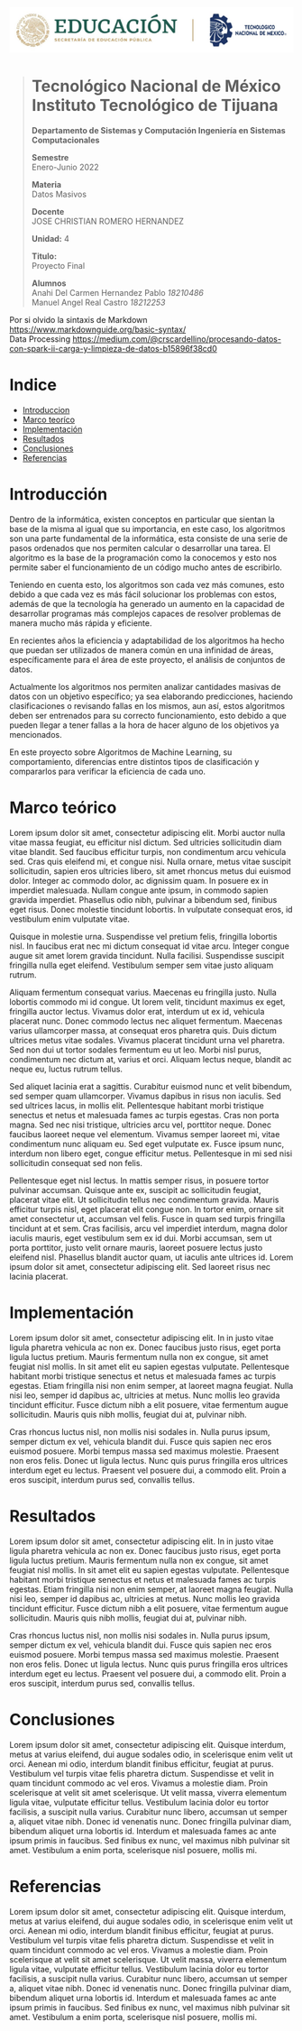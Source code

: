 <p align="center">
  <img src="/Images/Title.png" />
</p>

> # Tecnológico Nacional de México Instituto Tecnológico de Tijuana
>
>
> **Departamento de Sistemas y Computación Ingeniería en Sistemas Computacionales**
>
> **Semestre**<br>
> Enero-Junio 2022
>
> **Materia**<br>
> Datos Masivos
>
> **Docente**<br>
> JOSE CHRISTIAN ROMERO HERNANDEZ
>
> **Unidad:** 4
>
> **Titulo:**<br>
> Proyecto Final
>
> **Alumnos**<br>
> Anahi Del Carmen Hernandez Pablo *18210486* <br>
> Manuel Angel Real Castro  *18212253*

Por si olvido la sintaxis de Markdown <https://www.markdownguide.org/basic-syntax/> <br>
Data Processing <https://medium.com/@crscardellino/procesando-datos-con-spark-ii-carga-y-limpieza-de-datos-b15896f38cd0>

# Indice
- [Introduccion](#introducción)
- [Marco teoríco](#marco-teórico)
- [Implementación](#implementación)
- [Resultados](#resultados) 
- [Conclusiones](#conclusiones)
- [Referencias](#referencias)

# Introducción
Dentro de la informática, existen conceptos en particular que sientan la base de la misma al igual que su importancia, en este caso, los algoritmos son una parte fundamental de la informática, esta consiste de una serie de pasos ordenados que nos permiten calcular o desarrollar una tarea. El algoritmo es la base de la programación como la conocemos y esto nos permite saber el funcionamiento de un código mucho antes de escribirlo.

Teniendo en cuenta esto, los algoritmos son cada vez más comunes, esto debido a que cada vez es más fácil solucionar los problemas con estos, además de que la tecnología ha generado un aumento en la capacidad de desarrollar programas más complejos capaces de resolver problemas de manera mucho más rápida y eficiente.

En recientes años la eficiencia y adaptabilidad de los algoritmos ha hecho que puedan ser utilizados de manera común en una infinidad de áreas, específicamente para el área de este proyecto, el análisis de conjuntos de datos. 

Actualmente los algoritmos nos permiten analizar cantidades masivas de datos con un objetivo específico; ya sea elaborando predicciones, haciendo clasificaciones o revisando fallas en los mismos, aun así, estos algoritmos deben ser entrenados para su correcto funcionamiento, esto debido a que pueden llegar a tener fallas a la hora de hacer alguno de los objetivos ya mencionados.

En este proyecto sobre Algoritmos de Machine Learning, su comportamiento, diferencias entre distintos tipos de clasificación y compararlos para verificar la eficiencia de cada uno.
<br>

# Marco teórico
Lorem ipsum dolor sit amet, consectetur adipiscing elit. Morbi auctor nulla vitae massa feugiat, eu efficitur nisl dictum. Sed ultricies sollicitudin diam vitae blandit. Sed faucibus efficitur turpis, non condimentum arcu vehicula sed. Cras quis eleifend mi, et congue nisi. Nulla ornare, metus vitae suscipit sollicitudin, sapien eros ultricies libero, sit amet rhoncus metus dui euismod dolor. Integer ac commodo dolor, ac dignissim quam. In posuere ex in imperdiet malesuada. Nullam congue ante ipsum, in commodo sapien gravida imperdiet. Phasellus odio nibh, pulvinar a bibendum sed, finibus eget risus. Donec molestie tincidunt lobortis. In vulputate consequat eros, id vestibulum enim vulputate vitae.

Quisque in molestie urna. Suspendisse vel pretium felis, fringilla lobortis nisl. In faucibus erat nec mi dictum consequat id vitae arcu. Integer congue augue sit amet lorem gravida tincidunt. Nulla facilisi. Suspendisse suscipit fringilla nulla eget eleifend. Vestibulum semper sem vitae justo aliquam rutrum.

Aliquam fermentum consequat varius. Maecenas eu fringilla justo. Nulla lobortis commodo mi id congue. Ut lorem velit, tincidunt maximus ex eget, fringilla auctor lectus. Vivamus dolor erat, interdum ut ex id, vehicula placerat nunc. Donec commodo lectus nec aliquet fermentum. Maecenas varius ullamcorper massa, at consequat eros pharetra quis. Duis dictum ultrices metus vitae sodales. Vivamus placerat tincidunt urna vel pharetra. Sed non dui ut tortor sodales fermentum eu ut leo. Morbi nisl purus, condimentum nec dictum at, varius et orci. Aliquam lectus neque, blandit ac neque eu, luctus rutrum tellus.

Sed aliquet lacinia erat a sagittis. Curabitur euismod nunc et velit bibendum, sed semper quam ullamcorper. Vivamus dapibus in risus non iaculis. Sed sed ultrices lacus, in mollis elit. Pellentesque habitant morbi tristique senectus et netus et malesuada fames ac turpis egestas. Cras non porta magna. Sed nec nisi tristique, ultricies arcu vel, porttitor neque. Donec faucibus laoreet neque vel elementum. Vivamus semper laoreet mi, vitae condimentum nunc aliquam eu. Sed eget vulputate ex. Fusce ipsum nunc, interdum non libero eget, congue efficitur metus. Pellentesque in mi sed nisi sollicitudin consequat sed non felis.

Pellentesque eget nisl lectus. In mattis semper risus, in posuere tortor pulvinar accumsan. Quisque ante ex, suscipit ac sollicitudin feugiat, placerat vitae elit. Ut sollicitudin tellus nec condimentum gravida. Mauris efficitur turpis nisl, eget placerat elit congue non. In tortor enim, ornare sit amet consectetur ut, accumsan vel felis. Fusce in quam sed turpis fringilla tincidunt at et sem. Cras facilisis, arcu vel imperdiet interdum, magna dolor iaculis mauris, eget vestibulum sem ex id dui. Morbi accumsan, sem ut porta porttitor, justo velit ornare mauris, laoreet posuere lectus justo eleifend nisl. Phasellus blandit auctor quam, ut iaculis ante ultrices id. Lorem ipsum dolor sit amet, consectetur adipiscing elit. Sed laoreet risus nec lacinia placerat. <br>

# Implementación 
Lorem ipsum dolor sit amet, consectetur adipiscing elit. In in justo vitae ligula pharetra vehicula ac non ex. Donec faucibus justo risus, eget porta ligula luctus pretium. Mauris fermentum nulla non ex congue, sit amet feugiat nisl mollis. In sit amet elit eu sapien egestas vulputate. Pellentesque habitant morbi tristique senectus et netus et malesuada fames ac turpis egestas. Etiam fringilla nisi non enim semper, at laoreet magna feugiat. Nulla nisi leo, semper id dapibus ac, ultricies at metus. Nunc mollis leo gravida tincidunt efficitur. Fusce dictum nibh a elit posuere, vitae fermentum augue sollicitudin. Mauris quis nibh mollis, feugiat dui at, pulvinar nibh.

Cras rhoncus luctus nisl, non mollis nisi sodales in. Nulla purus ipsum, semper dictum ex vel, vehicula blandit dui. Fusce quis sapien nec eros euismod posuere. Morbi tempus massa sed maximus molestie. Praesent non eros felis. Donec ut ligula lectus. Nunc quis purus fringilla eros ultrices interdum eget eu lectus. Praesent vel posuere dui, a commodo elit. Proin a eros suscipit, interdum purus sed, convallis tellus. <br>

# Resultados 
Lorem ipsum dolor sit amet, consectetur adipiscing elit. In in justo vitae ligula pharetra vehicula ac non ex. Donec faucibus justo risus, eget porta ligula luctus pretium. Mauris fermentum nulla non ex congue, sit amet feugiat nisl mollis. In sit amet elit eu sapien egestas vulputate. Pellentesque habitant morbi tristique senectus et netus et malesuada fames ac turpis egestas. Etiam fringilla nisi non enim semper, at laoreet magna feugiat. Nulla nisi leo, semper id dapibus ac, ultricies at metus. Nunc mollis leo gravida tincidunt efficitur. Fusce dictum nibh a elit posuere, vitae fermentum augue sollicitudin. Mauris quis nibh mollis, feugiat dui at, pulvinar nibh.

Cras rhoncus luctus nisl, non mollis nisi sodales in. Nulla purus ipsum, semper dictum ex vel, vehicula blandit dui. Fusce quis sapien nec eros euismod posuere. Morbi tempus massa sed maximus molestie. Praesent non eros felis. Donec ut ligula lectus. Nunc quis purus fringilla eros ultrices interdum eget eu lectus. Praesent vel posuere dui, a commodo elit. Proin a eros suscipit, interdum purus sed, convallis tellus. <br>

# Conclusiones
Lorem ipsum dolor sit amet, consectetur adipiscing elit. Quisque interdum, metus at varius eleifend, dui augue sodales odio, in scelerisque enim velit ut orci. Aenean mi odio, interdum blandit finibus efficitur, feugiat at purus. Vestibulum vel turpis vitae felis pharetra dictum. Suspendisse et velit in quam tincidunt commodo ac vel eros. Vivamus a molestie diam. Proin scelerisque at velit sit amet scelerisque. Ut velit massa, viverra elementum ligula vitae, vulputate efficitur tellus. Vestibulum lacinia dolor eu tortor facilisis, a suscipit nulla varius. Curabitur nunc libero, accumsan ut semper a, aliquet vitae nibh. Donec id venenatis nunc. Donec fringilla pulvinar diam, bibendum aliquet urna lobortis id. Interdum et malesuada fames ac ante ipsum primis in faucibus. Sed finibus ex nunc, vel maximus nibh pulvinar sit amet. Vestibulum a enim porta, scelerisque nisl posuere, mollis mi. <br>

# Referencias 
Lorem ipsum dolor sit amet, consectetur adipiscing elit. Quisque interdum, metus at varius eleifend, dui augue sodales odio, in scelerisque enim velit ut orci. Aenean mi odio, interdum blandit finibus efficitur, feugiat at purus. Vestibulum vel turpis vitae felis pharetra dictum. Suspendisse et velit in quam tincidunt commodo ac vel eros. Vivamus a molestie diam. Proin scelerisque at velit sit amet scelerisque. Ut velit massa, viverra elementum ligula vitae, vulputate efficitur tellus. Vestibulum lacinia dolor eu tortor facilisis, a suscipit nulla varius. Curabitur nunc libero, accumsan ut semper a, aliquet vitae nibh. Donec id venenatis nunc. Donec fringilla pulvinar diam, bibendum aliquet urna lobortis id. Interdum et malesuada fames ac ante ipsum primis in faucibus. Sed finibus ex nunc, vel maximus nibh pulvinar sit amet. Vestibulum a enim porta, scelerisque nisl posuere, mollis mi. <br>

